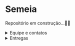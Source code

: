 # Semeia
Repositório em construção...🔧🔨
  <details>
    <summary> Equipe e contatos </summary>
    <br>
    <p><strong>  </strong></p>
  </details>

  <details>
    <summary> Entregas </summary>
    <br>
    <p><strong>  </strong></p>
  </details>

